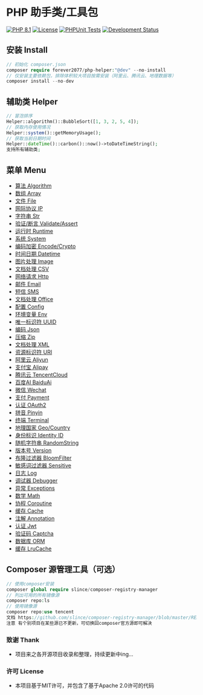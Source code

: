 # PHP 助手类/工具包

[![PHP 8.1](https://img.shields.io/badge/PHP-8.1-8892BF.svg)](https://www.php.net/releases/8.1/en.php) [![License](https://img.shields.io/badge/License-MIT-green.svg)](https://opensource.org/licenses/MIT) [![PHPUnit Tests](https://img.shields.io/badge/PHPUnit-Passed-brightgreen.svg)](https://phpunit.de/) [![Development Status](https://img.shields.io/badge/Development-Active-brightgreen.svg)](https://your-project-repo-link)

## 安装 Install

```php
// 初始化 composer.json
composer require forever2077/php-helper:"@dev" --no-install
// 仅安装主要依赖包，排除体积较大项目按需安装（阿里云、腾讯云、地理数据等）
composer install --no-dev
```

## 辅助类 Helper

```php
// 冒泡排序
Helper::algorithm()::BubbleSort([1, 3, 2, 5, 4]);
// 获取内存使用情况
Helper::system()::getMemoryUsage();
// 获取当前日期时间
Helper::dateTime()::carbon()::now()->toDateTimeString();
支持所有辅助类;
```

## 菜单 Menu

- [算法 Algorithm](doc/doc/Algorithm.md)
- [数组 Array](doc/doc/Array.md)
- [文件 File](doc/doc/File.md)
- [网际协议 IP](doc/doc/IP.md)
- [字符串 Str](doc/Str.md)
- [验证/断言 Validate/Assert](doc/ValidateAssert.md)
- [运行时 Runtime](doc/Runtime.md)
- [系统 System](doc/System.md)
- [编码加密 Encode/Crypto](doc/EncodeCrypto.md)
- [时间日期 Datetime](doc/Datetime.md)
- [图片处理 Image](doc/Image.md)
- [文档处理 CSV](doc/CSV.md)
- [网络请求 Http](doc/Http.md)
- [邮件 Email](doc/Email.md)
- [短信 SMS](doc/SMS.md)
- [文档处理 Office](doc/Office.md)
- [配置 Config](doc/Config.md)
- [环境变量 Env](doc/Env.md)
- [唯一标识符 UUID](doc/UUID.md)
- [编码 Json](doc/Json.md)
- [压缩 Zip](doc/Zip.md)
- [文档处理 XML](doc/XML.md)
- [资源标识符 URI](doc/URI.md)
- [阿里云 Aliyun](doc/Aliyun.md)
- [支付宝 Alipay](doc/Alipay.md)
- [腾讯云 TencentCloud](doc/TencentCloud.md)
- [百度AI BaiduAi](doc/BaiduAi.md)
- [微信 Wechat](doc/Wechat.md)
- [支付 Payment](doc/Payment.md)
- [认证 OAuth2](doc/OAuth2.md)
- [拼音 Pinyin](doc/Pinyin.md)
- [终端 Terminal](doc/Terminal.md)
- [地理国家 Geo/Country](doc/GeoCountry.md)
- [身份标识 Identity ID](doc/IdentityID.md)
- [随机字符串 RandomString](doc/RandomString.md)
- [版本号 Version](doc/Version.md)
- [布隆过滤器 BloomFilter](doc/BloomFilter.md)
- [敏感词过滤器 Sensitive](doc/Sensitive.md)
- [日志 Log](doc/Log.md)
- [调试器 Debugger](doc/Debugger.md)
- [异常 Exceptions](doc/Exceptions.md)
- [数学 Math](doc/Math.md)
- [协程 Coroutine](doc/Coroutine.md)
- [缓存 Cache](doc/Cache.md)
- [注解 Annotation](doc/Annotation.md)
- [认证 Jwt](doc/Jwt.md)
- [验证码 Captcha](doc/Captcha.md)
- [数据库 ORM](doc/ORM.md)
- [缓存 LruCache](doc/LRUCache.md)

## Composer 源管理工具（可选）

```php
// 使用composer安装
composer global require slince/composer-registry-manager
// 列出可用的所有镜像源
composer repo:ls
// 使用镜像源
composer repo:use tencent
文档 https://github.com/slince/composer-registry-manager/blob/master/README-zh_CN.md
注意 有个别项目在某些源已不更新，可切换回composer官方源即可解决
```

### 致谢 Thank

* 项目来之各开源项目收录和整理，持续更新中ing...

### 许可 License

* 本项目基于MIT许可，并包含了基于Apache 2.0许可的代码
